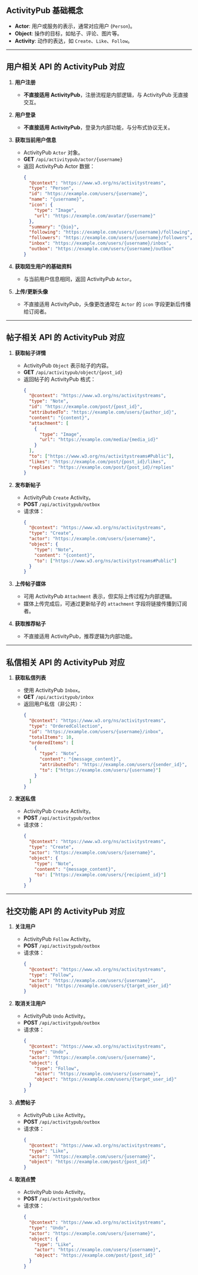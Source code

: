 ## **ActivityPub 基础概念**
- **Actor**: 用户或服务的表示，通常对应用户 (`Person`)。
- **Object**: 操作的目标，如帖子、评论、图片等。
- **Activity**: 动作的表达，如 `Create`、`Like`、`Follow`。

---

## **用户相关 API 的 ActivityPub 对应**

1. **用户注册**
   - **不直接适用 ActivityPub**，注册流程是内部逻辑，与 ActivityPub 无直接交互。

2. **用户登录**
   - **不直接适用 ActivityPub**，登录为内部功能，与分布式协议无关。

3. **获取当前用户信息**
   - ActivityPub `Actor` 对象。
   - **GET** `/api/activitypub/actor/{username}`
   - 返回 ActivityPub Actor 数据：
     ```json
     {
       "@context": "https://www.w3.org/ns/activitystreams",
       "type": "Person",
       "id": "https://example.com/users/{username}",
       "name": "{username}",
       "icon": {
         "type": "Image",
         "url": "https://example.com/avatar/{username}"
       },
       "summary": "{bio}",
       "following": "https://example.com/users/{username}/following",
       "followers": "https://example.com/users/{username}/followers",
       "inbox": "https://example.com/users/{username}/inbox",
       "outbox": "https://example.com/users/{username}/outbox"
     }
     ```

4. **获取陌生用户的基础资料**
   - 与当前用户信息相同，返回 ActivityPub `Actor`。

5. **上传/更新头像**
   - 不直接适用 ActivityPub，头像更改通常在 `Actor` 的 `icon` 字段更新后传播给订阅者。

---

## **帖子相关 API 的 ActivityPub 对应**

1. **获取帖子详情**
   - ActivityPub `Object` 表示帖子的内容。
   - **GET** `/api/activitypub/object/{post_id}`
   - 返回帖子的 ActivityPub 格式：
     ```json
     {
       "@context": "https://www.w3.org/ns/activitystreams",
       "type": "Note",
       "id": "https://example.com/post/{post_id}",
       "attributedTo": "https://example.com/users/{author_id}",
       "content": "{content}",
       "attachment": [
         {
           "type": "Image",
           "url": "https://example.com/media/{media_id}"
         }
       ],
       "to": ["https://www.w3.org/ns/activitystreams#Public"],
       "likes": "https://example.com/post/{post_id}/likes",
       "replies": "https://example.com/post/{post_id}/replies"
     }
     ```

2. **发布新帖子**
   - ActivityPub `Create` Activity。
   - **POST** `/api/activitypub/outbox`
   - 请求体：
     ```json
     {
       "@context": "https://www.w3.org/ns/activitystreams",
       "type": "Create",
       "actor": "https://example.com/users/{username}",
       "object": {
         "type": "Note",
         "content": "{content}",
         "to": ["https://www.w3.org/ns/activitystreams#Public"]
       }
     }
     ```

3. **上传帖子媒体**
   - 可用 ActivityPub `Attachment` 表示，但实际上传过程为内部逻辑。
   - 媒体上传完成后，可通过更新帖子的 `attachment` 字段将链接传播到订阅者。

4. **获取推荐帖子**
   - 不直接适用 ActivityPub，推荐逻辑为内部功能。

---

## **私信相关 API 的 ActivityPub 对应**

1. **获取私信列表**
   - 使用 ActivityPub `Inbox`。
   - **GET** `/api/activitypub/inbox`
   - 返回用户私信（非公共）：
     ```json
     {
       "@context": "https://www.w3.org/ns/activitystreams",
       "type": "OrderedCollection",
       "id": "https://example.com/users/{username}/inbox",
       "totalItems": 10,
       "orderedItems": [
         {
           "type": "Note",
           "content": "{message_content}",
           "attributedTo": "https://example.com/users/{sender_id}",
           "to": ["https://example.com/users/{username}"]
         }
       ]
     }
     ```

2. **发送私信**
   - ActivityPub `Create` Activity。
   - **POST** `/api/activitypub/outbox`
   - 请求体：
     ```json
     {
       "@context": "https://www.w3.org/ns/activitystreams",
       "type": "Create",
       "actor": "https://example.com/users/{username}",
       "object": {
         "type": "Note",
         "content": "{message_content}",
         "to": ["https://example.com/users/{recipient_id}"]
       }
     }
     ```

---

## **社交功能 API 的 ActivityPub 对应**

1. **关注用户**
   - ActivityPub `Follow` Activity。
   - **POST** `/api/activitypub/outbox`
   - 请求体：
     ```json
     {
       "@context": "https://www.w3.org/ns/activitystreams",
       "type": "Follow",
       "actor": "https://example.com/users/{username}",
       "object": "https://example.com/users/{target_user_id}"
     }
     ```

2. **取消关注用户**
   - ActivityPub `Undo` Activity。
   - **POST** `/api/activitypub/outbox`
   - 请求体：
     ```json
     {
       "@context": "https://www.w3.org/ns/activitystreams",
       "type": "Undo",
       "actor": "https://example.com/users/{username}",
       "object": {
         "type": "Follow",
         "actor": "https://example.com/users/{username}",
         "object": "https://example.com/users/{target_user_id}"
       }
     }
     ```

3. **点赞帖子**
   - ActivityPub `Like` Activity。
   - **POST** `/api/activitypub/outbox`
   - 请求体：
     ```json
     {
       "@context": "https://www.w3.org/ns/activitystreams",
       "type": "Like",
       "actor": "https://example.com/users/{username}",
       "object": "https://example.com/post/{post_id}"
     }
     ```

4. **取消点赞**
   - ActivityPub `Undo` Activity。
   - **POST** `/api/activitypub/outbox`
   - 请求体：
     ```json
     {
       "@context": "https://www.w3.org/ns/activitystreams",
       "type": "Undo",
       "actor": "https://example.com/users/{username}",
       "object": {
         "type": "Like",
         "actor": "https://example.com/users/{username}",
         "object": "https://example.com/post/{post_id}"
       }
     }
     ```
